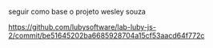seguir como base o projeto wesley souza

https://github.com/lubysoftware/lab-luby-js-2/commit/be51645202ba6685928704a15cf53aacd64f772c